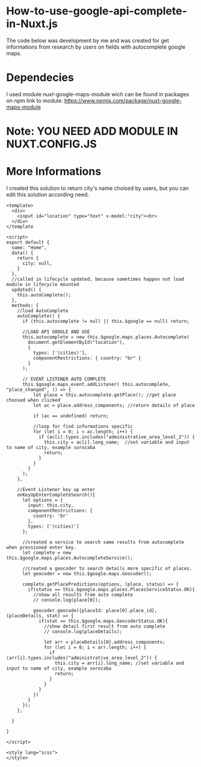 # How-to-use-google-api-complete-in-Nuxt.js
The code below was development by me and was created for get informations from research by users on fields with autocomplete google maps.

# Dependecies
I used module nuxt-google-maps-module wich can be found in packages on npm
link to module: https://www.npmjs.com/package/nuxt-google-maps-module

# Note: YOU NEED ADD MODULE IN NUXT.CONFIG.JS

# More Informations
I created this solution to return city's name choised by users, but you can edit this solution according need.

```
<template>
  <div>
    <input id="location" type="text" v-model:"city"><br>
  </div>
</template

<script>
export default {
  name: "Home",
  data() {
    return {
      city: null,
    }
  },
  //called in lifecycle updated, because sometimes happen not load module in lifecycle mounted
  updated() {
    this.autoComplete();
  },
  methods: {
    //load AutoComplete
    autoComplete() {
      if (this.autocomplete != null || this.$google == null) return;

      //LOAD API GOOGLE AND USE
      this.autocomplete = new this.$google.maps.places.Autocomplete(
        document.getElementById("location"),
        {
          types: ['(cities)'],
          componentRestrictions: { country: "br" }
        }
      );

      // EVENT LISTENER AUTO COMPLETE
      this.$google.maps.event.addListener( this.autocomplete, "place_changed", () => {
          let place = this.autocomplete.getPlace(); //get place choosed when clicked
          let ac = place.address_components; //return details of place 
          
          if (ac == undefined) return;

          //loop for find informations specific
          for (let i = 0; i < ac.length; i++) {
            if (ac[i].types.includes("administrative_area_level_2")) {
              this.city = ac[i].long_name;  //set variable and input to name of city, example sorocaba 
              return;
            }
          }
        }
      );
    },

    //Event Listener key up enter
    onKeyUpEnterCompleteSearch(){
      let options = {
        input: this.city,
        componentRestrictions: {
          country: 'br'
        },
        types: ['(cities)']
      };
      
      //created a service to search same results from autocomplete when pressioned enter key.
      let complete = new this.$google.maps.places.AutocompleteService(); 
      
      //created a geocoder to search details more specific of places.
      let geocoder = new this.$google.maps.Geocoder();

      complete.getPlacePredictions(options, (place, status) => {
        if(status == this.$google.maps.places.PlacesServiceStatus.OK){
          //show all results from auto complete
          // console.log(place[0]);

          geocoder.geocode({placeId: place[0].place_id}, (placeDetails, stat) => {
            if(stat == this.$google.maps.GeocoderStatus.OK){
              //show detail first result from auto complete
              // console.log(placeDetails);

              let arr = placeDetails[0].address_components;
              for (let i = 0; i < arr.length; i++) {
                if (arr[i].types.includes("administrative_area_level_2")) {
                  this.city = arr[i].long_name; //set variable and input to name of city, example sorocaba 
                  return;
                }
              }   
            }
          })
        }    
      });
    },
  
  }

}

</script>

<style lang="scss">
</style>

```
